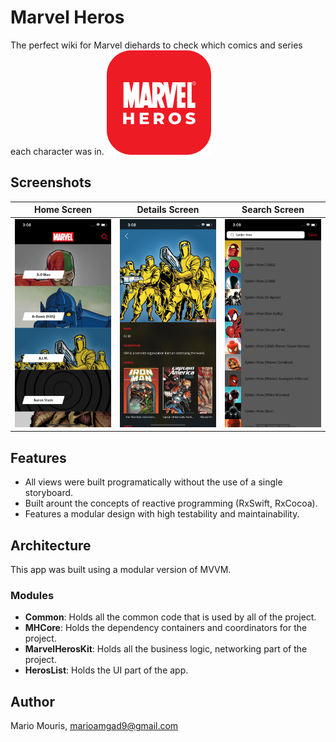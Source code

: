 # Marvel Heros
The perfect wiki for Marvel diehards to check which comics and series each character was in.
![App Logo](Images/logo.png)

## Screenshots
Home Screen                |  Details Screen           |  Search Screen
:-------------------------:|:-------------------------:|:-------------------------:
![Home screen](Images/home.png)  |  ![Details screen](Images/detail.png)  |  ![Search screen](Images/search.png)

## Features
* All views were built programatically without the use of a single storyboard.
* Built arount the concepts of reactive programming (RxSwift, RxCocoa).
* Features a modular design with high testability and maintainability.

## Architecture
This app was built using a modular version of MVVM.

### Modules
* **Common**: Holds all the common code that is used by all of the project.
* **MHCore**: Holds the dependency containers and coordinators for the project.
* **MarvelHerosKit**: Holds all the business logic, networking part of the project.
* **HerosList**: Holds the UI part of the app.

## Author
Mario Mouris, marioamgad9@gmail.com
